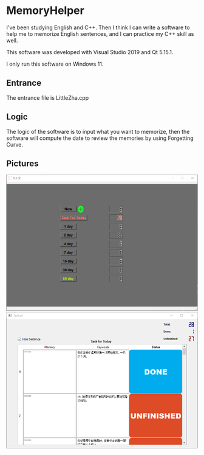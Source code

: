 # MemoryHelper
I've been studying English and C++. Then I think I can write a software to help me to memorize English sentences, and I can practice my C++ skill as well.

This software was developed with Visual Studio 2019 and Qt 5.15.1.

I only run this software on Windows 11.

## Entrance
The entrance file is LittleZha.cpp

## Logic
The logic of the software is to input what you want to memorize, then the software will compute the date to review the memories by using Forgetting Curve.

## Pictures
![image](https://github.com/doalter/MemoryHelper/blob/main/readme_picture/mainUI.png)
![image](https://github.com/doalter/MemoryHelper/blob/main/readme_picture/TaskUI.png)
